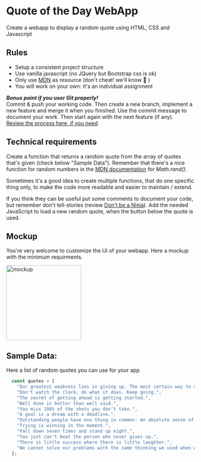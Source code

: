 # Quote of the Day WebApp

Create a webapp to display a random quote using HTML, CSS and Javascript

## Rules

- Setup a consistent project structure
- Use vanilla javascript (no JQuery but Bootstrap css is ok)
- Only use [MDN](https://developer.mozilla.org/en-US/docs/Web/JavaScript/Reference/) as resource (don't cheat! we'll know 🐷 )  
- You will work on your own: it's an individual assignment  


***Bonus point if you user Git properly!***  
Commit & push your working code. Then create a new branch, implement a new feature and merge it when you finished. Use the commit message to document your work. Then start again with the next feature (if any).  
[Review the process here, if you need](https://git-scm.com/book/en/v2/Git-Branching-Basic-Branching-and-Merging)


## Technical requirements

Create a function that returns a random quote from the array of quotes that's given (check below "Sample Data"). Remember that there's a nice function for random numbers in the [MDN documentation](https://developer.mozilla.org/en-US/docs/Web/JavaScript/Reference/Global_Objects/Math) for *Math.rand()*.

Sometimes it's a good idea to create multiple functions, that do one specific thing only, to make the code more readable and easier to maintain / extend.

If you think they can be useful put some comments to document your code, but remember don't tell-stories (review [Don't be a Ninja](https://codepen.io/leandro_berlin/pen/GzKWwv?editors=0010)). Add the needed JavaScript to load a new random quote, when the button below the quote is used.

## Mockup

You're very welcome to customize the UI of your webapp. Here a mockup with the minimum requirments.

<img width="200" alt="mockup" src="./assets/images/mockup.png">


## Sample Data:
Here a list of random quotes you can use for your app  
```javascript
  const quotes = [
    "Our greatest weakness lies in giving up. The most certain way to succeed is always to try just one more time.",
    "Don't watch the clock; do what it does. Keep going.",
    "The secret of getting ahead is getting started.",
    "Well done is better than well said.",
    "You miss 100% of the shots you don’t take.",
    "A goal is a dream with a deadline.",
    "Outstanding people have one thing in common: An absolute sense of mission.",
    "Trying is winning in the moment.",
    "Fall down seven times and stand up eight.",
    "You just can't beat the person who never gives up.",
    "There is little success where there is little laughter.",
    "We cannot solve our problems with the same thinking we used when we created them."
  ];
  ```
